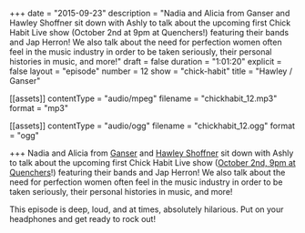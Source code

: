 +++
date = "2015-09-23"
description = "Nadia and Alicia from Ganser and Hawley Shoffner sit down with Ashly to talk about the upcoming first Chick Habit Live show (October 2nd at 9pm at Quenchers!) featuring their bands and Jap Herron!  We also talk about the need for perfection women often feel in the music industry in order to be taken seriously, their personal histories in music, and more!"
draft = false
duration = "1:01:20"
explicit = false
layout = "episode"
number = 12
show = "chick-habit"
title = "Hawley / Ganser"

[[assets]]
  contentType = "audio/mpeg"
  filename = "chickhabit_12.mp3"
  format = "mp3"

[[assets]]
  contentType = "audio/ogg"
  filename = "chickhabit_12.ogg"
  format = "ogg"

+++
Nadia and Alicia from [Ganser](https://ganser.bandcamp.com) and [Hawley Shoffner](http://hawleyshoffner.com) sit down with Ashly to talk about the upcoming first Chick Habit Live show ([October 2nd, 9pm at Quenchers](https://www.facebook.com/events/927375847322296/)!) featuring their bands and Jap Herron!  We also talk about the need for perfection women often feel in the music industry in order to be taken seriously, their personal histories in music, and more!

This episode is deep, loud, and at times, absolutely hilarious. Put on your headphones and get ready to rock out!
